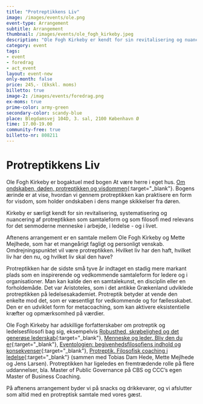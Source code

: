 ```yaml
---
title: "Protreptikkens Liv"
image: /images/events/ole.png
event-type: Arrangement
subtitle: Arrangement
thumbnail: /images/events/ole_fogh_kirkeby.jpeg
description: "Ole Fogh Kirkeby er kendt for sin revitalisering og nuancering af proteptikken som samtaleform og som filosofi med relevans for det senmoderne menneske i arbejde, i ledelse - og i livet. Aftenens arrangement er en samtale mellem Ole Fogh Kirkeby og Mette Mejlhede. Omdrejningspunktet vil være protreptikken. Hvilket liv har den haft, hvilket liv har den nu, og hvilket liv skal den have?"
category: event
tags:
- event
- foredrag
- act_event
layout: event-new
only-month: false
price: 245,- (Ekskl. moms)
billetto: true
image-2: /images/events/foredrag.png
ex-moms: true
prime-color: army-green
secondary-color: scandy-blue
place: Blegdamsvej 104D, 3. sal, 2100 København Ø
time: 17.00-19.00
community-free: true
billetto-nr: 808211
---
```

# Protreptikkens Liv

Ole Fogh Kirkeby er bogaktuel med bogen At være herre i eget hus. [Om ondskaben, døden, protreptikken og visdommen](https://www.gucca.dk/at-vaere-herre-i-eget-hus-bog-p591297){:target="_blank"}. Bogens ærinde er at vise, hvordan vi gennem protreptikken kan praktisere en form for visdom, som holder ondskaben i dens mange skikkelser fra døren.

Kirkeby er særligt kendt for sin revitalisering, systematisering og nuancering af protreptikken som samtaleform og som filosofi med relevans for det senmoderne menneske i arbejde, i ledelse - og i livet.

Aftenens arrangement er en samtale mellem Ole Fogh Kirkeby og Mette Mejlhede, som har et mangeårigt fagligt og personligt venskab. Omdrejningspunktet vil være protreptikken. Hvilket liv har den haft, hvilket liv har den nu, og hvilket liv skal den have?

Protreptikken har de sidste små tyve år indtaget en stadig mere markant plads som en inspirerende og vedkommende samtaleform for ledere og i organisationer. Man kan kalde den en samtalekunst, en disciplin eller en forholdemåde. Det var Aristoteles, som i det antikke Grækenland udviklede protreptikken på ledelsesakademiet. Protreptik betyder at vende den enkelte mod det, som er væsentligt for vedkommende og for fællesskabet. Den er en udviklet form for metacoaching, som kan aktivere eksistentielle kræfter og opmærksomhed på værdier.

Ole Fogh Kirkeby har adskillige forfatterskaber om protreptik og ledelsesfilosofi bag sig, eksempelvis [Robusthed, skrøbelighed og det generøse lederskab](https://www.gucca.dk/robusthed-skroebelighed-og-det-generoese-lederskab-bog-p379657?pla=1&gclid=Cj0KCQiAx6ugBhCcARIsAGNmMbgjgHXrKZly-MhSX7qsA72-MTJqfkLR4wqZGgrntcrSrh9bxNUTjR8aAoM6EALw_wcB){:target="_blank"}, [Menneske og leder. Bliv den du er](https://www.saxo.com/dk/menneske-leder-bliv-den-du-er_ole-fogh-kirkeby-poula-helth_epub_9788750044659?gclid=Cj0KCQiAx6ugBhCcARIsAGNmMbiQVGchTzSmw2i7Mjxd_SR-6MUeM9Zy1nYOYKZ2Xx16KxKzVACDdcMaAu_UEALw_wcB){:target="_blank"}, [Eventologien: begivenhedsfilosofiens indhold og konsekvenser](https://samfundslitteratur.dk/bog/eventologien){:target="_blank"}, [Protreptik. Filosofisk coaching i ledelse](https://www.bog-ide.dk/produkt/414862/ole-fogh-kirkeby-protreptik-haeftet/1615102?gclid=Cj0KCQiAx6ugBhCcARIsAGNmMbgD9WXj42OVlEz18wGiPIgFfiLSXNrQdAalrf5fUVISggLGJvesvhMaAh5cEALw_wcB&gclsrc=aw.ds){:target="_blank"} (sammen med Tobias Dam Hede, Mette Mejlhede og Jens Larsen). Protreptikken har ligeledes en fremtrædende rolle på flere uddannelser, bla. Master of Public Governance på CBS og CCC’s egen Master of Business Coaching.

På aftenens arrangement byder vi på snacks og drikkevarer, og vi afslutter som altid med en protreptisk samtale med vores gæst.